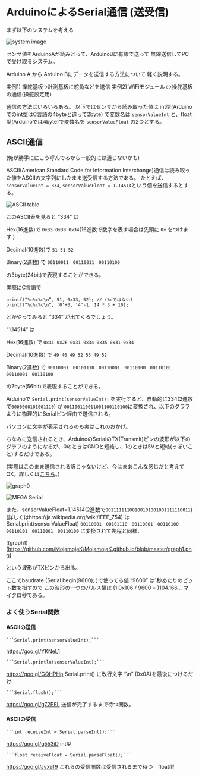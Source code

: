 # ArduinoによるSerial通信 (送受信)

まず以下のシステムを考える

![system image](https://github.com/MojamojaK/MojamojaK.github.io/blob/master/system0.png)

センサ値をArduinoAが読みとって、ArduinoBに有線で送って
無線送信してPCで受け取るシステム。

Arduino A から Arduino Bにデータを送信する方法について
軽く説明する。

実例1) 操舵基板→計測基板に舵角などを送信
実例2) WiFiモジュール↔操舵基板の通信(操舵設定用)

通信の方法はいろいろある。
以下ではセンサから読み取った値は int型(Arduinoでのint型はC言語の4byteと違って2byte) で変数名は ```sensorValueInt``` と、float型(Arduinoでは4byte)で変数名を ```sensorValueFloat``` の2つとする。

## ASCII通信
(俺が勝手ににこう呼んでるから一般的には通じないかも)

ASCII(American Standard Code for Information Interchange)通信は読み取った値をASCIIの文字列にしたまま送受信する方法である。
たとえば、```sensorValueInt = 334```, ```sensorValueFloat = 1.14514```という値を送信するとする。

![ASCII table](http://www.asciichars.com/_site_media/ascii/ascii-chars-landscape.jpg)

このASCII表を見ると 
“334” は

Hex(16進数)で ```0x33 0x33 0x34```(16進数で数字を表す場合は先頭に ```0x``` をつけます )

Decimal(10進数)で ```51 51 52```

Binary(2進数) で ```00110011　00110011　00110100```

の3byte(24bit)で表現することができる。
  
実際にC言語で
```
printf(“%c%c%c\n”, 51, 0x33, 52); // (%dではない)
printf(“%c%c%c\n”, ‘0’+3, ‘4’-1, 14 * 3 + 10);
```
とかやってみると “334” が出てくるでしょう。

“1.14514” は

Hex(16進数) で ```0x31 0x2E 0x31 0x34 0x35 0x31 0x34```

Decimal(10進数) で ```49 46 49 52 53 49 52```

Binary(2進数) で 
```00110001　00101110　00110001　00110100　00110101　00110001　00110100```

の7byte(56bit)で表現することができる。

Arduinoで
```Serial.print(sensorValueInt);```
を実行すると、自動的に334(2進数で```0000000101001110```) が ```001100110011001100110100```に変換され、以下のグラフように物理的にSerialピン経由で送信される。

パソコンに文字が表示されるのも実はこれのおかげ。

ちなみに送信されるとき、ArduinoのSerialのTX(Transmit)ピンの波形が以下のグラフのようになるが、0のときはGNDと短絡し、1のときは5Vと短絡(っぽいこと)するだけである。

(実際はこのまま送信される訳じゃないけど、今はまあこんな感じだと考えてOK。詳しくは[こちら](https://www.contec.com/jp/support/basic-knowledge/daq-control/serial-communicatin/)。)

![graph0](https://github.com/MojamojaK/MojamojaK.github.io/blob/master/graph0.png)

![MEGA Serial](https://github.com/MojamojaK/MojamojaK.github.io/blob/master/mega_pinout0.png)

また、sensorValueFloat=1.14514(2進数で```00111111100100101001001111110011```)
(詳しくはhttps://ja.wikipedia.org/wiki/IEEE_754) 
はSerial.print(sensorValueFloat)
```00110001　00101110　00110001　00110100　00110101　00110001　00110100``` に変換されて先程と同様、

!(graph1)[https://github.com/MojamojaK/MojamojaK.github.io/blob/master/graph1.png]

という波形がTXピンから出る。

ここでbaudrate (Serial.begin(9600); )で使ってる値 “9600” は1秒あたりのビット数を指すので
この波形の一つのパルス幅は (1.0x106 / 9600 = )104.166… マイクロ秒である。

### よく使うSerial関数

#### ASCIIの送信

	```Serial.print(sensorValueInt);```
  https://goo.gl/YKNeL1
  
	```Serial.println(sensorValueInt);```
  https://goo.gl/GQHPHp Serial.print() に改行文字 “\n” (0x0A)を最後につけるだけ

    
	```Serial.flush();```
  https://goo.gl/g72PFL 送信が完了するまで待つ関数。

#### ASCIIの受信

	```int receiveInt = Serial.parseInt();```
  https://goo.gl/g553jD int型
  
	```float receiveFloat = Serial.parseFloat();```
  https://goo.gl/Jvx9f9 これらの受信関数は受信されるまで待つ　float型

